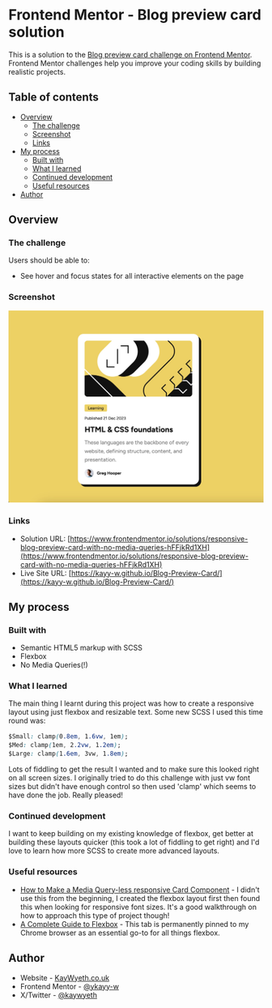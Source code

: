 # Frontend Mentor - Blog preview card solution

This is a solution to the [Blog preview card challenge on Frontend Mentor](https://www.frontendmentor.io/challenges/blog-preview-card-ckPaj01IcS). Frontend Mentor challenges help you improve your coding skills by building realistic projects. 

## Table of contents

- [Overview](#overview)
  - [The challenge](#the-challenge)
  - [Screenshot](#screenshot)
  - [Links](#links)
- [My process](#my-process)
  - [Built with](#built-with)
  - [What I learned](#what-i-learned)
  - [Continued development](#continued-development)
  - [Useful resources](#useful-resources)
- [Author](#author)


## Overview

### The challenge

Users should be able to:

- See hover and focus states for all interactive elements on the page

### Screenshot

![](./screenshot.jpg)

### Links

- Solution URL: [https://www.frontendmentor.io/solutions/responsive-blog-preview-card-with-no-media-queries-hFFjkRd1XH](https://www.frontendmentor.io/solutions/responsive-blog-preview-card-with-no-media-queries-hFFjkRd1XH)
- Live Site URL: [https://kayy-w.github.io/Blog-Preview-Card/](https://kayy-w.github.io/Blog-Preview-Card/)

## My process

### Built with

- Semantic HTML5 markup with SCSS
- Flexbox
- No Media Queries(!)

### What I learned

The main thing I learnt during this project was how to create a responsive layout using just flexbox and resizable text. Some new SCSS I used this time round was:

```css
$Small: clamp(0.8em, 1.6vw, 1em);
$Med: clamp(1em, 2.2vw, 1.2em);
$Large: clamp(1.6em, 3vw, 1.8em);
```

Lots of fiddling to get the result I wanted and to make sure this looked right on all screen sizes. I originally tried to do this challenge with just vw font sizes but didn't have enough control so then used 'clamp' which seems to have done the job. Really pleased!

### Continued development

I want to keep building on my existing knowledge of flexbox, get better at building these layouts quicker (this took a lot of fiddling to get right) and I'd love to learn how more SCSS to create more advanced layouts.

### Useful resources

- [How to Make a Media Query-less responsive Card Component](https://css-tricks.com/how-to-make-a-media-query-less-card-component/) - I didn't use this from the beginning, I created the flexbox layout first then found this when looking for responsive font sizes. It's a good walkthrough on how to approach this type of project though!
- [A Complete Guide to Flexbox](https://css-tricks.com/snippets/css/a-guide-to-flexbox/) - This tab is permanently pinned to my Chrome browser as an essential go-to for all things flexbox.

## Author

- Website - [KayWyeth.co.uk](https://www.kaywyeth.co.uk)
- Frontend Mentor - [@ykayy-w](https://www.frontendmentor.io/profile/kayy-w)
- X/Twitter - [@kaywyeth](https://www.twitter.com/kaywyeth)